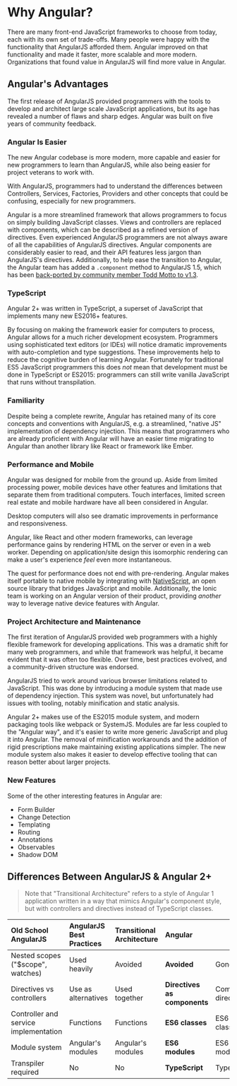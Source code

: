 # Why Angular?

There are many front-end JavaScript frameworks to choose from today, each with its own set of trade-offs. Many people were happy with the functionality that AngularJS afforded them. Angular improved on that functionality and made it faster, more scalable and more modern. Organizations that found value in AngularJS will find more value in Angular.

## Angular's Advantages

The first release of AngularJS provided programmers with the tools to develop and architect large scale JavaScript applications, but its age has revealed a number of flaws and sharp edges. Angular was built on five years of community feedback.

### Angular Is Easier

The new Angular codebase is more modern, more capable and easier for new programmers to learn than AngularJS, while also being easier for project veterans to work with.

With AngularJS, programmers had to understand the differences between Controllers, Services, Factories, Providers and other concepts that could be confusing, especially for new programmers.

Angular is a more streamlined framework that allows programmers to focus on simply building JavaScript classes. Views and controllers are replaced with components, which can be described as a refined version of directives. Even experienced AngularJS programmers are not always aware of all the capabilities of AngularJS directives. Angular components are considerably easier to read, and their API features less jargon than AngularJS's directives. Additionally, to help ease the transition to Angular, the Angular team has added a `.component` method to AngularJS 1.5, which has been [back-ported by community member Todd Motto to v1.3](https://toddmotto.com/angular-component-method-back-ported-to-1.3/).

### TypeScript

Angular 2+ was written in TypeScript, a superset of JavaScript that implements many new ES2016+ features.

By focusing on making the framework easier for computers to process, Angular allows for a much richer development ecosystem. Programmers using sophisticated text editors \(or IDEs\) will notice dramatic improvements with auto-completion and type suggestions. These improvements help to reduce the cognitive burden of learning Angular. Fortunately for traditional ES5 JavaScript programmers this does _not_ mean that development must be done in TypeScript or ES2015: programmers can still write vanilla JavaScript that runs without transpilation.

### Familiarity

Despite being a complete rewrite, Angular has retained many of its core concepts and conventions with AngularJS, e.g. a streamlined, "native JS" implementation of dependency injection. This means that programmers who are already proficient with Angular will have an easier time migrating to Angular than another library like React or framework like Ember.

### Performance and Mobile

Angular was designed for mobile from the ground up. Aside from limited processing power, mobile devices have other features and limitations that separate them from traditional computers. Touch interfaces, limited screen real estate and mobile hardware have all been considered in Angular.

Desktop computers will also see dramatic improvements in performance and responsiveness.

Angular, like React and other modern frameworks, can leverage performance gains by rendering HTML on the server or even in a web worker. Depending on application/site design this isomorphic rendering can make a user's experience _feel_ even more instantaneous.

The quest for performance does not end with pre-rendering. Angular makes itself portable to native mobile by integrating with [NativeScript](https://www.nativescript.org/), an open source library that bridges JavaScript and mobile. Additionally, the Ionic team is working on an Angular version of their product, providing _another_ way to leverage native device features with Angular.

### Project Architecture and Maintenance

The first iteration of AngularJS provided web programmers with a highly flexible framework for developing applications. This was a dramatic shift for many web programmers, and while that framework was helpful, it became evident that it was often too flexible. Over time, best practices evolved, and a community-driven structure was endorsed.

AngularJS tried to work around various browser limitations related to JavaScript. This was done by introducing a module system that made use of dependency injection. This system was novel, but unfortunately had issues with tooling, notably minification and static analysis.

Angular 2+ makes use of the ES2015 module system, and modern packaging tools like webpack or SystemJS. Modules are far less coupled to the "Angular way", and it's easier to write more generic JavaScript and plug it into Angular. The removal of minification workarounds and the addition of rigid prescriptions make maintaining existing applications simpler. The new module system also makes it easier to develop effective tooling that can reason better about larger projects.

### New Features

Some of the other interesting features in Angular are:

- Form Builder
- Change Detection
- Templating
- Routing
- Annotations
- Observables
- Shadow DOM

## Differences Between AngularJS & Angular 2+

> Note that "Transitional Architecture" refers to a style of Angular 1 application written in a way that mimics Angular's component style, but with controllers and directives instead of TypeScript classes.

| Old School AngularJS                  | AngularJS Best Practices | **Transitional Architecture** | Angular                      |                      |
| :------------------------------------ | :----------------------- | :---------------------------- | :--------------------------- | :------------------- |
| Nested scopes \("$scope", watches\)   | Used heavily             | Avoided                       | **Avoided**                  | Gone                 |
| Directives vs controllers             | Use as alternatives      | Used together                 | **Directives as components** | Component directives |
| Controller and service implementation | Functions                | Functions                     | **ES6 classes**              | ES6 classes          |
| Module system                         | Angular's modules        | Angular's modules             | **ES6 modules**              | ES6 modules          |
| Transpiler required                   | No                       | No                            | **TypeScript**               | TypeScript           |
